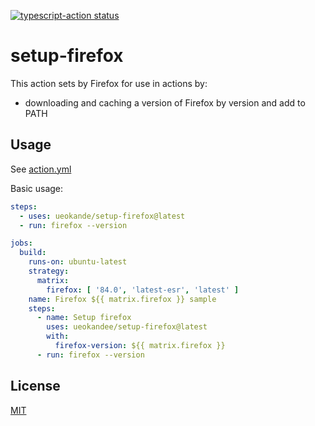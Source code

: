 <p>
  <a href="https://github.com/actions/typescript-action/actions"><img alt="typescript-action status" src="https://github.com/actions/typescript-action/workflows/build-test/badge.svg"></a>
</p>

# setup-firefox

This action sets by Firefox for use in actions by:

- downloading and caching a version of Firefox by version and add to PATH

## Usage

See [action.yml](action.yml)

Basic usage:

```yaml
steps:
  - uses: ueokande/setup-firefox@latest
  - run: firefox --version
```

```yaml
jobs:
  build:
    runs-on: ubuntu-latest
    strategy:
      matrix:
        firefox: [ '84.0', 'latest-esr', 'latest' ]
    name: Firefox ${{ matrix.firefox }} sample
    steps:
      - name: Setup firefox
        uses: ueokandee/setup-firefox@latest
        with:
          firefox-version: ${{ matrix.firefox }}
      - run: firefox --version
```

## License

[MIT](LICENSE)

